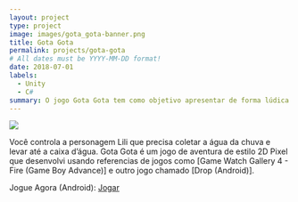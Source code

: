 ```yaml
---
layout: project
type: project
image: images/gota_gota-banner.png
title: Gota Gota
permalink: projects/gota-gota
# All dates must be YYYY-MM-DD format!
date: 2018-07-01
labels:
  - Unity
  - C#
summary: O jogo Gota Gota tem como objetivo apresentar de forma lúdica a importância da economia da água para um futuro sustentável.
---
```


<img class="ui image" src="{{ site.baseurl }}/images/gota_gota-header.png">

Você controla a personagem Lili que precisa coletar a água da chuva e levar até a caixa d’água. Gota Gota é um jogo de aventura de estilo 2D Pixel que desenvolvi usando referencias de jogos como [Game Watch Gallery 4 - Fire (Game Boy Advance)] e outro jogo chamado [Drop (Android)].

Jogue Agora (Android): <a href="https://play.google.com/store/apps/details?id=com.cakeroll.minigame"><i class="fab fa-android"></i>Jogar</a>



